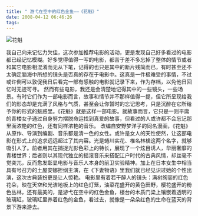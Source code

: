 ```yaml
---
title: " 游弋在空中的红色金鱼——《花魁》"
date: 2008-04-12 06:46:26
tags:
---
```


![花魁](../../../images/2008/04/huakui1.jpg) 

我自己向来记忆力欠佳，这次参加推荐电影的活动，更是发现自己好多看过的电影都已经记忆模糊。好多觉得值得一写的电影，都苦于差不多忘掉了整体的情节或者和其它电影相混淆而无从下笔，记得的也只是其中的断片残简而已，有时甚至还不太确定脑海中所想的镜头是否真的存在于电影中。这真是一件极难受的事情，不过或许倒可以敦促我日后看完一部有感触的电影就记录下来，作为存档，以免他日回忆时无迹可寻。 然而有些电影，我还是会清楚地记得其中的一些镜头，一些场景。有时它们作为一部电影而言，故事和情节并不那样值得一提，但它所呈现给我们的形态却是充满了风格与气质，甚至会让你暂时的忘记思考，只是沉醉在它所给予你的形式的魅惑里。《花魁》就是这样一部电影。就故事而言，它只是一则平庸的青楼女子通过自身努力摆脱命运找到真爱的故事，但看过的人或许都不会忘记那里面浓艳的红色，还有同样浓艳的音乐。 改编自安野梦洋子的同名漫画，《花魁》从原作、导演到编剧、音乐都是清一色的女性。或许是女人的天性使然，让这部电影在形式上的追求远远超过了其内容。光是蜷川实花、椎名林檎这两个名字，就够吸引人了。前者用其在捕捉光影色彩上的特长，展现了一个炫目诱人，华丽奢靡的青楼世界；后者则以其现代独立的摇滚音乐来搭配江户时代的古典风情，却丝毫不觉突兀，反而愈发彰显电影与音乐人本身的前卫实验精神。加上在日本女生中相当具有号召力的土屋安娜担纲主演，在《下妻物语》里我们就已经见识过她的个性出演，这次古典装扮更是让人惊艳。 电影里有着若干醉人的镜头：满树绚丽的红色花朵，映在天空和光洁地板上的红色灯笼，油菜花盛开的黄色田野，樱花盛开的粉色丛林，还有最美的，是游弋在空中的红色金鱼，楼台的木质门梁上镶嵌着透明的玻璃缸，玻璃缸里养着红色的金鱼，看过去，就像是一朵朵红色的生命在蓝天的背景下游来游去。
